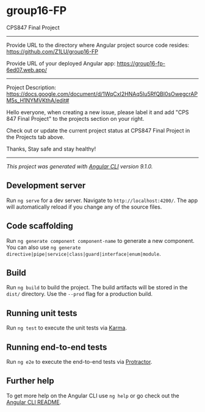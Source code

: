# group16-FP

CPS847 Final Project

***

Provide URL to the directory where Angular project source code resides: https://github.com/Z1LU/group16-FP

Provide URL of your deployed Angular app: https://group16-fp-6ed07.web.app/

***

Project Description:
https://docs.google.com/document/d/1WqCxI2HNAq5Iu5RfQBl0sOwegcrAPM5s_H1NYMVKthA/edit#

Hello everyone, when creating a new issue, please label it and add "CPS 847 Final Project" to the projects section on your right.

Check out or update the current project status at CPS847 Final Project in the Projects tab above.

Thanks, Stay safe and stay healthy!

***

*This project was generated with [Angular CLI](https://github.com/angular/angular-cli) version 9.1.0.*

## Development server

Run `ng serve` for a dev server. Navigate to `http://localhost:4200/`. The app will automatically reload if you change any of the source files.

## Code scaffolding

Run `ng generate component component-name` to generate a new component. You can also use `ng generate directive|pipe|service|class|guard|interface|enum|module`.

## Build

Run `ng build` to build the project. The build artifacts will be stored in the `dist/` directory. Use the `--prod` flag for a production build.

## Running unit tests

Run `ng test` to execute the unit tests via [Karma](https://karma-runner.github.io).

## Running end-to-end tests

Run `ng e2e` to execute the end-to-end tests via [Protractor](http://www.protractortest.org/).

## Further help

To get more help on the Angular CLI use `ng help` or go check out the [Angular CLI README](https://github.com/angular/angular-cli/blob/master/README.md).
